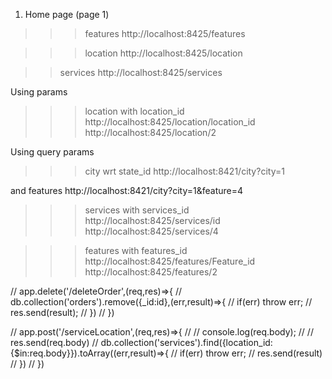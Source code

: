 1. Home page (page 1)
>>>features
http://localhost:8425/features

>>>location
http://localhost:8425/location

>>services
http://localhost:8425/services


Using params
>>>location with location_id
http://localhost:8425/location/location_id  
http://localhost:8425/location/2

<!-- >>>state with state_id
http://localhost:8425/state/state_id
http://localhost:8425/state/3 -->

Using query params
>>>city wrt state_id
http://localhost:8421/city?city=1

and features 
http://localhost:8421/city?city=1&feature=4

>>>services with services_id
http://localhost:8425/services/id
http://localhost:8425/services/4

>>>features with features_id
http://localhost:8425/features/Feature_id
http://localhost:8425/features/2





// app.delete('/deleteOrder',(req,res)=>{
//     db.collection('orders').remove({_id:id},(err,result)=>{
//         if(err) throw err;
//         res.send(result);
//     })
// })

// app.post('/serviceLocation',(req,res)=>{
//     // console.log(req.body);
//     // res.send(req.body)
//     db.collection('services').find({location_id:{$in:req.body}}).toArray((err,result)=>{
//         if(err) throw err;
//         res.send(result)
//     })
// })